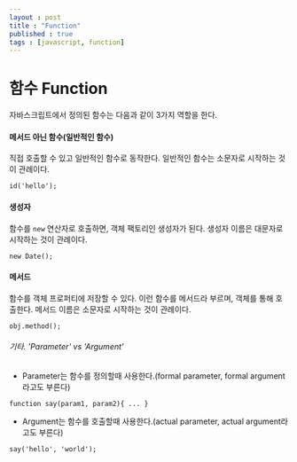 ```yaml
---
layout : post
title : "Function"
published : true
tags : [javascript, function]
---
```


# 함수 Function

자바스크립트에서 정의된 함수는 다음과 같이 3가지 역할을 한다.

#### 메서드 아닌 함수(일반적인 함수)
직접 호출할 수 있고 일반적인 함수로 동작한다.
일반적인 함수는 소문자로 시작하는 것이 관례이다.

```
id('hello');
```

#### 생성자
함수를 `new` 연산자로 호출하면, 객체 팩토리인 생성자가 된다.
생성자 이름은 대문자로 시작하는 것이 관례이다.

```
new Date();
```

#### 메서드
함수를 객체 프로퍼티에 저장할 수 있다. 이런 함수를 메서드라 부르며, 객체를 통해 호출한다.
메서드 이름은 소문자로 시작하는 것이 관례이다.

```
obj.method();
```

###### 기타. 'Parameter' vs 'Argument'

* Parameter는 함수를 정의할때 사용한다.(formal parameter, formal argument라고도 부른다)

```
function say(param1, param2){ ... }
```

* Argument는 함수를 호출할때 사용한다.(actual parameter, actual argument라고도 부른다)

```
say('hello', 'world');
```


